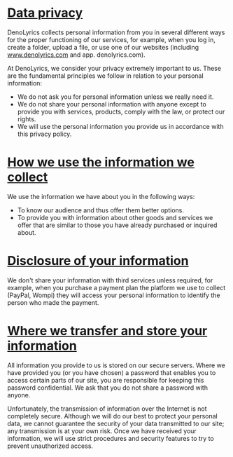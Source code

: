 # [Data privacy](#data-privacy)

DenoLyrics collects personal information from you in several different ways for the proper functioning of our services, for example, when you log in, create a folder, upload a file, or use one of our websites (including www.denolyrics.com and app. denolyrics.com).

At DenoLyrics, we consider your privacy extremely important to us. These are the fundamental principles we follow in relation to your personal information:


- We do not ask you for personal information unless we really need it.
- We do not share your personal information with anyone except to provide you with services, products, comply with the law, or protect our rights.
- We will use the personal information you provide us in accordance with this privacy policy.

# [How we use the information we collect](how-we-use-the-information-we-collect)

We use the information we have about you in the following ways:

- To know our audience and thus offer them better options.
- To provide you with information about other goods and services we offer that are similar to those you have already purchased or inquired about.


# [Disclosure of your information](disclosure-of-your-information)

We don't share your information with third services unless required, for example, when you purchase a payment plan the platform we use to collect (PayPal, Wompi) they will access your personal information to identify the person who made the payment.


# [Where we transfer and store your information](where-we-transfer-and-store-your-information)

All information you provide to us is stored on our secure servers. Where we have provided you (or you have chosen) a password that enables you to access certain parts of our site, you are responsible for keeping this password confidential. We ask that you do not share a password with anyone.

Unfortunately, the transmission of information over the Internet is not completely secure. Although we will do our best to protect your personal data, we cannot guarantee the security of your data transmitted to our site; any transmission is at your own risk. Once we have received your information, we will use strict procedures and security features to try to prevent unauthorized access.